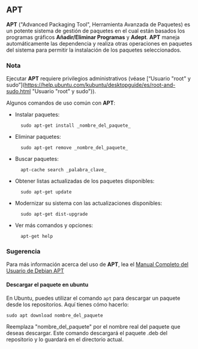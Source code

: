## APT 

**APT** ("Advanced Packaging Tool", Herramienta Avanzada de Paquetes) es un potente sistema de gestión de paquetes en el cual están basados los programas gráficos **Añadir/Eliminar Programas** y **Adept**. **APT** maneja automáticamente las dependencia y realiza otras operaciones en paquetes del sistema para permitir la instalación de los paquetes seleccionados.

### Nota

Ejecutar **APT** requiere privilegios administrativos (véase [“Usuario "root" y sudo”](https://help.ubuntu.com/kubuntu/desktopguide/es/root-and-sudo.html "Usuario "root" y sudo")).

Algunos comandos de uso común con **APT**:

- Instalar paquetes:
    
	    sudo apt-get install _nombre_del_paquete_
    
- Eliminar paquetes:
    
	    sudo apt-get remove _nombre_del_paquete_
    
- Buscar paquetes:
    
	    apt-cache search _palabra_clave_
    
- Obtener listas actualizadas de los paquetes disponibles:
    
	    sudo apt-get update
    
- Modernizar su sistema con las actualizaciones disponibles:
	    
	    sudo apt-get dist-upgrade
    
- Ver más comandos y opciones:
    
	    apt-get help
    

### Sugerencia

Para más información acerca del uso de **APT**, lea el [Manual Completo del Usuario de Debian APT](http://www.debian.org/doc/user-manuals#apt-howto) 
#### Descargar el paquete en ubuntu
En Ubuntu, puedes utilizar el comando `apt` para descargar un paquete desde los repositorios. Aquí tienes cómo hacerlo:

```
sudo apt download nombre_del_paquete
```

Reemplaza "nombre_del_paquete" por el nombre real del paquete que deseas descargar. Este comando descargará el paquete .deb del repositorio y lo guardará en el directorio actual.